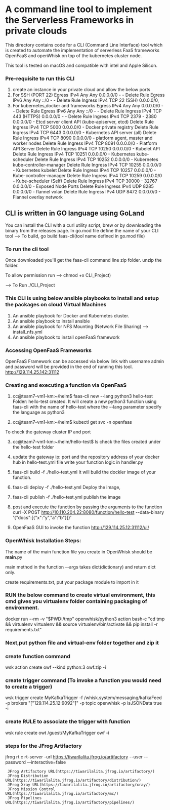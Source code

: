 
# A command line tool to implement the Serverless Frameworks in private clouds

This directory contains code for a CLI (Command Line Interface) tool which is created to automate the implementation
of serverless FaaS frameworks OpenFaaS and openWhisk on top of the kubernetes cluster node.

This tool is tested on macOS and compatible with intel and Apple Silicon.

### Pre-requisite to run this CLI

1) create an instance in your private cloud and allow the below ports
2) For SSH (PORT 22)
   Egress	IPv4	Any	Any	0.0.0.0/0	-	-	Delete Rule
   Egress	IPv6	Any	Any	::/0	-	-	Delete Rule
   Ingress	IPv4	TCP	22 (SSH)	0.0.0.0/0,
3) For kubernetes,docker and frameworks 
   Egress	IPv4	Any	Any	0.0.0.0/0	-	-	Delete Rule
   Egress	IPv6	Any	Any	::/0	-	-	Delete Rule
   Ingress	IPv4	TCP	443 (HTTPS)	0.0.0.0/0	-	-	Delete Rule
   Ingress	IPv4	TCP	2379 - 2380	0.0.0.0/0	-	Etcd server client API (kube-apiserver, etcd)	Delete Rule
   Ingress	IPv4	TCP	5000	0.0.0.0/0	-	Docker private registry	Delete Rule
   Ingress	IPv4	TCP	6443	0.0.0.0/0	-	Kubernetes API server (all)	Delete Rule
   Ingress	IPv4	TCP	8090	0.0.0.0/0	-	platform agent, master and worker nodes	Delete Rule
   Ingress	IPv4	TCP	8091	0.0.0.0/0	-	Platform API Server	Delete Rule
   Ingress	IPv4	TCP	10250	0.0.0.0/0	-	Kubelet API	Delete Rule
   Ingress	IPv4	TCP	10251	0.0.0.0/0	-	Kubernetes kube-scheduler	Delete Rule
   Ingress	IPv4	TCP	10252	0.0.0.0/0	-	Kubernetes kube-controller-manager	Delete Rule
   Ingress	IPv4	TCP	10255	0.0.0.0/0	-	Kubernetes kubelet	Delete Rule
   Ingress	IPv4	TCP	10257	0.0.0.0/0	-	Kube-controller-manager	Delete Rule
   Ingress	IPv4	TCP	10259	0.0.0.0/0	-	Kube-scheduler (Self)	Delete Rule
   Ingress	IPv4	TCP	30000 - 32767	0.0.0.0/0	-	Exposed Node Ports	Delete Rule
   Ingress	IPv4	UDP	8285	0.0.0.0/0	-	flannel vxlan	Delete Rule
   Ingress	IPv4	UDP	8472	0.0.0.0/0	-	Flannel overlay network

## CLI is written in GO language using GoLand

You can install the CLI with a curl utility script, brew or by downloading the binary from the releases page.
In go.mod file define the name of your CLI tool
--> To build,
go build faas-cli(tool name defined in go.mod file)

### To run the cli tool
Once downloaded you'll get the faas-cli command line zip folder.
unzip the folder.

To allow permission run 
--> chmod +x CLI_Project)

--> To Run
./CLI_Project

### This CLI is using below ansible playbooks to install and setup the packages on cloud Virtual Machines
1) An ansible playbook for Docker and Kubernetes cluster.
2) An ansible playbook to install ansible 
3) An ansible playbook for NFS Mounting (Network File Sharing) --> install_nfs.yml
4) An ansible playbook to install openFaaS framework


### Accessing OpenFaaS Frameworks

OpenFaaS Framework can be accessed via below link with username admin and password will be provided in the end of running this tool.
http://129.114.25.142:31112

### Creating and executing a function via OpenFaaS

1) cc@team7-vm1-km:~/helm$ faas-cli new --lang python3 hello-test
   Folder: hello-test created.
   It will create a new python3 function using faas-cli with the name of hello-test where the --lang parameter specify the
   language as python3

2) cc@team7-vm1-km:~/helm$ kubectl get svc -n openfaas

To check the gateway cluster IP and port

3) cc@team7-vm1-km:~/helm/hello-test$ ls
   check the files created under the hello-test folder

4) update the gateway ip: port and the repository address of your docker hub in hello-test.yml file
   write your function logic in handler.py

5) faas-cli build -f ./hello-test.yml
   It will build the dockler image of your function.

6) faas-cli deploy -f ./hello-test.yml
   Deploy the image,

7) faas-cli publish -f ./hello-test.yml
   publish the image

8) post and execute the function by passing the arguments to the function
   curl -X POST http://10.110.204.22:8080/function/hello-test --data-binary '{"docs":[{"x":"y","a":"b"}]}'

9) OpenFaaS GUI to invoke the function
   http://129.114.25.12:31112/ui/


### OpenWhisk Installation Steps:

The name of the main function file you create in OpenWhisk should be __main__.py

main method in the function --args takes dict(dictionary) and return dict only.

create requirements.txt, put your package module to import in it

### RUN the below command to create virtual environment, this cmd gives you virtualenv folder containing packaging of environment.

docker run --rm -v "$PWD:/tmp" openwhisk/python3 action bash-c "cd tmp && virtualenv virtualenv
&& source virtualenv/bin/activate && pip install -r requirements.txt"


### Next,put python file and virtual-env folder together and zip it

### create function command
wsk action create owf --kind python:3 owf.zip -i

### create trigger command (To invoke a function you would need to create a trigger)

wsk trigger create MyKafkaTrigger -f /whisk.system/messaging/kafkaFeed -p
brokers "[\"129.114.25.12:9092\"]" -p topic openwhisk -p isJSONData true -i

### create RULE to associate the trigger with function

wsk rule create owt /guest/MyKafkaTrigger owf -i


### steps for the JFrog Artifactory

jfrog rt c rt-server -url https://tiwarilalita.jfrog.io/artifactory 
--user <USERNAME> --password <PASSWORD> --interactive=false


     JFrog Artifactory URL(https://tiwarilalita.jfrog.io/artifactory/)
     JFrog Distribution URL(https://tiwarilalita.jfrog.io/artifactory/distribution/)
     JFrog Xray URL(https://tiwarilalita.jfrog.io/artifactory/xray/)
     JFrog Mission Control URL(https://tiwarilalita.jfrog.io/artifactory/mc/)
     JFrog Pipelines URL(https://tiwarilalita.jfrog.io/artifactory/pipelines/)
